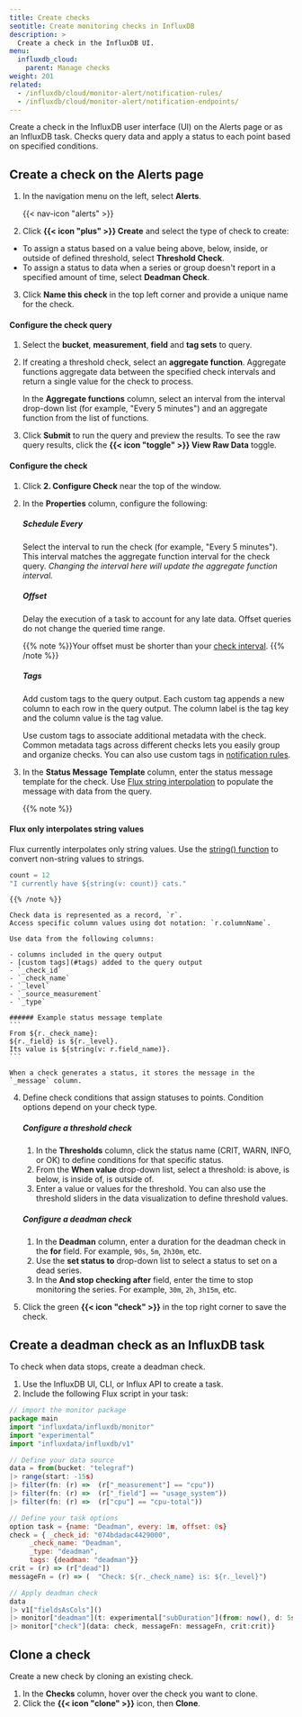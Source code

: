```yaml
---
title: Create checks
seotitle: Create monitoring checks in InfluxDB
description: >
  Create a check in the InfluxDB UI.
menu:
  influxdb_cloud:
    parent: Manage checks
weight: 201
related:
  - /influxdb/cloud/monitor-alert/notification-rules/
  - /influxdb/cloud/monitor-alert/notification-endpoints/
---
```


Create a check in the InfluxDB user interface (UI) on the Alerts page or as an InfluxDB task.
Checks query data and apply a status to each point based on specified conditions.

## Create a check on the Alerts page

1. In the navigation menu on the left, select **Alerts**.

    {{< nav-icon "alerts" >}}

2.  Click **{{< icon "plus" >}} Create** and select the type of check to create:
-  To assign a status based on a value being above, below,
inside, or outside of defined threshold, select **Threshold Check**.
-  To assign a status to data when a series or group doesn't report
in a specified amount of time, select **Deadman Check**.
3.  Click **Name this check** in the top left corner and provide a unique name for the check.

#### Configure the check query

1.  Select the **bucket**, **measurement**, **field** and **tag sets** to query.
2.  If creating a threshold check, select an **aggregate function**.
    Aggregate functions aggregate data between the specified check intervals and
    return a single value for the check to process.

    In the **Aggregate functions** column, select an interval from the interval drop-down list
    (for example, "Every 5 minutes") and an aggregate function from the list of functions.

3. Click **Submit** to run the query and preview the results.
   To see the raw query results, click the **{{< icon "toggle" >}} View Raw Data** toggle.

#### Configure the check

1.  Click **2. Configure Check** near the top of the window.
2.  In the **Properties** column, configure the following:

    ##### Schedule Every

    Select the interval to run the check (for example, "Every 5 minutes").
    This interval matches the aggregate function interval for the check query.
    _Changing the interval here will update the aggregate function interval._

    ##### Offset

    Delay the execution of a task to account for any late data.
    Offset queries do not change the queried time range.

    {{% note %}}Your offset must be shorter than your [check interval](#schedule-every).
    {{% /note %}}

    ##### Tags

    Add custom tags to the query output.
    Each custom tag appends a new column to each row in the query output.
    The column label is the tag key and the column value is the tag value.

    Use custom tags to associate additional metadata with the check.
    Common metadata tags across different checks lets you easily group and organize checks.
    You can also use custom tags in [notification rules](/influxdb/cloud/monitor-alert/notification-rules/create/).

3.  In the **Status Message Template** column, enter the status message template for the check.
    Use [Flux string interpolation](/influxdb/cloud/reference/flux/language/string-interpolation/)
    to populate the message with data from the query.

    {{% note %}}
#### Flux only interpolates string values
Flux currently interpolates only string values.
Use the [string() function](/influxdb/cloud/reference/flux/stdlib/built-in/transformations/type-conversions/string/)
to convert non-string values to strings.

```js
count = 12
"I currently have ${string(v: count)} cats."
```
    {{% /note %}}

    Check data is represented as a record, `r`.
    Access specific column values using dot notation: `r.columnName`.

    Use data from the following columns:

    - columns included in the query output
    - [custom tags](#tags) added to the query output
    - `_check_id`
    - `_check_name`
    - `_level`
    - `_source_measurement`
    - `_type`

    ###### Example status message template
    ```
    From ${r._check_name}:
    ${r._field} is ${r._level}.
    Its value is ${string(v: r.field_name)}.
    ```

    When a check generates a status, it stores the message in the `_message` column.

4.  Define check conditions that assign statuses to points.
    Condition options depend on your check type.

    ##### Configure a threshold check

    1.  In the **Thresholds** column, click the status name (CRIT, WARN, INFO, or OK)
        to define conditions for that specific status.
    2.  From the **When value** drop-down list, select a threshold: is above, is below,
        is inside of, is outside of.
    3.  Enter a value or values for the threshold.
        You can also use the threshold sliders in the data visualization to define threshold values.

    ##### Configure a deadman check
    
    1.  In the **Deadman** column, enter a duration for the deadman check in the **for** field.
        For example, `90s`, `5m`, `2h30m`, etc.
    2.  Use the **set status to** drop-down list to select a status to set on a dead series.
    3.  In the **And stop checking after** field, enter the time to stop monitoring the series.
        For example, `30m`, `2h`, `3h15m`, etc.

5. Click the green **{{< icon "check" >}}** in the top right corner to save the check.

## Create a deadman check as an InfluxDB task

To check when data stops, create a deadman check.

1. Use the InfluxDB UI, CLI, or Influx API to create a task.
2. Include the following Flux script in your task:

```js
// import the monitor package
package main
import "influxdata/influxdb/monitor"
import "experimental”
import "influxdata/influxdb/v1"

// Define your data source
data = from(bucket: "telegraf")
|> range(start: -15s)
|> filter(fn: (r) =>  (r["_measurement"] == "cpu")) 
|> filter(fn: (r) =>  (r["_field"] == "usage_system")) 
|> filter(fn: (r) =>  (r["cpu"] == "cpu-total"))

// Define your task options
option task = {name: "Deadman", every: 1m, offset: 0s}
check = { _check_id: "074bdadac4429000",
     _check_name: "Deadman",
     _type: "deadman",
     tags: {deadman: "deadman"}}
crit = (r) => (r["dead"])
messageFn = (r) => (  "Check: ${r._check_name} is: ${r._level}")

// Apply deadman check
data 
|> v1["fieldsAsCols"]() 
|> monitor["deadman"](t: experimental["subDuration"](from: now(), d: 5s)) 
|> monitor["check"](data: check, messageFn: messageFn, crit:crit)}
```

## Clone a check

Create a new check by cloning an existing check.

1. In the **Checks** column, hover over the check you want to clone.
2. Click the **{{< icon "clone" >}}** icon, then **Clone**.
